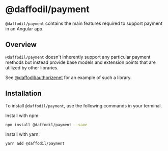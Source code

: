 # @daffodil/payment
`@daffodil/payment` contains the main features required to support payment in an Angular app. 

## Overview
`@daffodil/payment` doesn't inherently support any particular payment methods but instead provide base models and extension points that are utilized by other libraries.

See [@daffodil/authorizenet](/libs/authorizenet/README.md) for an example of such a library.

## Installation
To install `@daffodil/payment`, use the following commands in your terminal.

Install with npm:
```bash
npm install @daffodil/payment --save
```

Install with yarn:

```bash
yarn add @daffodil/payment
```
